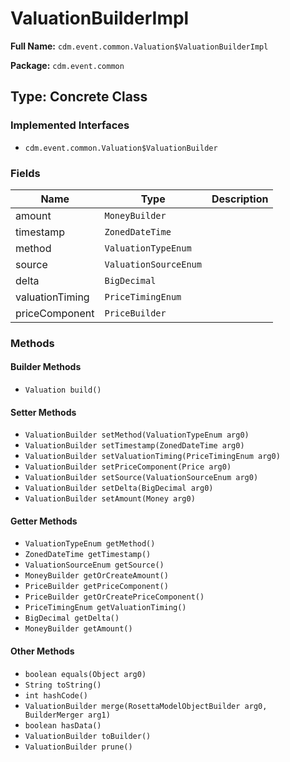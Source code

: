 # ValuationBuilderImpl

**Full Name:** `cdm.event.common.Valuation$ValuationBuilderImpl`

**Package:** `cdm.event.common`

## Type: Concrete Class

### Implemented Interfaces

- `cdm.event.common.Valuation$ValuationBuilder`

### Fields

| Name | Type | Description |
|------|------|-------------|
| amount | `MoneyBuilder` |  |
| timestamp | `ZonedDateTime` |  |
| method | `ValuationTypeEnum` |  |
| source | `ValuationSourceEnum` |  |
| delta | `BigDecimal` |  |
| valuationTiming | `PriceTimingEnum` |  |
| priceComponent | `PriceBuilder` |  |

### Methods

#### Builder Methods

- `Valuation build()`

#### Setter Methods

- `ValuationBuilder setMethod(ValuationTypeEnum arg0)`
- `ValuationBuilder setTimestamp(ZonedDateTime arg0)`
- `ValuationBuilder setValuationTiming(PriceTimingEnum arg0)`
- `ValuationBuilder setPriceComponent(Price arg0)`
- `ValuationBuilder setSource(ValuationSourceEnum arg0)`
- `ValuationBuilder setDelta(BigDecimal arg0)`
- `ValuationBuilder setAmount(Money arg0)`

#### Getter Methods

- `ValuationTypeEnum getMethod()`
- `ZonedDateTime getTimestamp()`
- `ValuationSourceEnum getSource()`
- `MoneyBuilder getOrCreateAmount()`
- `PriceBuilder getPriceComponent()`
- `PriceBuilder getOrCreatePriceComponent()`
- `PriceTimingEnum getValuationTiming()`
- `BigDecimal getDelta()`
- `MoneyBuilder getAmount()`

#### Other Methods

- `boolean equals(Object arg0)`
- `String toString()`
- `int hashCode()`
- `ValuationBuilder merge(RosettaModelObjectBuilder arg0, BuilderMerger arg1)`
- `boolean hasData()`
- `ValuationBuilder toBuilder()`
- `ValuationBuilder prune()`

